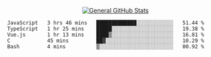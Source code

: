 <p align="center">
  <a href="https://github.com/AndyDevv">
    <img src="https://github-readme-stats.vercel.app/api?username=AndyDevv&custom_title=General%20GitHub%20Stats&theme=aura_dark" alt="General GitHub Stats">
  </a>
</p>

<!--START_SECTION:waka-->
```text
JavaScript   3 hrs 46 mins   █████████████░░░░░░░░░░░░   51.44 % 
TypeScript   1 hr 25 mins    █████░░░░░░░░░░░░░░░░░░░░   19.38 % 
Vue.js       1 hr 13 mins    ████▒░░░░░░░░░░░░░░░░░░░░   16.81 % 
C            45 mins         ██▓░░░░░░░░░░░░░░░░░░░░░░   10.29 % 
Bash         4 mins          ▒░░░░░░░░░░░░░░░░░░░░░░░░   00.92 % 
```
<!--END_SECTION:waka-->
